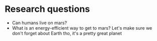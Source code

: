 # Research questions

- Can humans live on mars?
- What is an energy-efficient way to get to mars?
Let's make sure we don't forget about Earth tho, it's a pretty great planet
